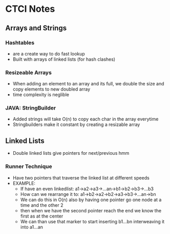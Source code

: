 # CTCI Notes

## Arrays and Strings

  ### Hashtables
  - are a create way to do fast lookup
  - Built with arrays of linked lists (for hash clashes)

  ### Resizeable Arrays
  - When adding an element to an array and its full, we double the size and copy elements to new doubled array
  - time complexity is neglible

  ### JAVA: StringBuilder
  - Added strings will take O(n) to copy each char in the array everytime
 - Stringbuilders make it constant by creating a resizable array

## Linked Lists
  - Double linked lists give pointers for next/previous hmm

  ### Runner Technique
  - Have two pointers that traverse the linked list at different speeds
  - EXAMPLE:
    - If have an even linkedlist: a1->a2->a3->...an->b1->b2->b3->...b3
    - How can we rearrange it to: a1->b2->a2->b2->a3->b3->...an->bn
    - We can do this in O(n) also by having one pointer go one node at a time and the other 2
    - then when we have the second pointer reach the end we know the first as at the center
    - We can than use that marker to start inserting b1...bn interweaving it into a1...an

